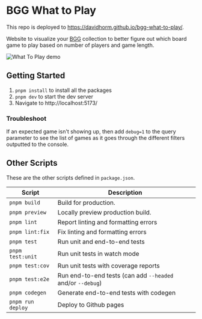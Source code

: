 # BGG What to Play

This repo is deployed to https://davidhorm.github.io/bgg-what-to-play/.

Website to visualize your [BGG](https://boardgamegeek.com/) collection to better figure out which board game to play based on number of players and game length.

![What To Play demo](./public/bgg-what-to-play-demo-v1.gif)

## Getting Started

1. `pnpm install` to install all the packages
1. `pnpm dev` to start the dev server
1. Navigate to http://localhost:5173/

### Troubleshoot

If an expected game isn't showing up, then add `debug=1` to the query parameter to see the list of games as it goes through the different filters outputted to the console.

## Other Scripts

These are the other scripts defined in `package.json`.

| Script            | Description                                                |
| ----------------- | ---------------------------------------------------------- |
| `pnpm build`      | Build for production.                                      |
| `pnpm preview`    | Locally preview production build.                          |
| `pnpm lint`       | Report linting and formatting errors                       |
| `pnpm lint:fix`   | Fix linting and formatting errors                          |
| `pnpm test`       | Run unit and end-to-end tests                              |
| `pnpm test:unit`  | Run unit tests in watch mode                               |
| `pnpm test:cov`   | Run unit tests with coverage reports                       |
| `pnpm test:e2e`   | Run end-to-end tests (can add `--headed` and/or `--debug`) |
| `pnpm codegen`    | Generate end-to-end tests with codegen                     |
| `pnpm run deploy` | Deploy to Github pages                                     |
